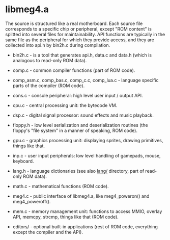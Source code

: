 libmeg4.a
=========

The source is structured like a real motherboard. Each source file corresponds to a specific chip or peripheral, except
"ROM content" is splitted into several files for maintainability. API functions are typically in the same file as the
peripheral for which they provide access, and they are collected into api.h by bin2h.c during compilation.

- bin2h.c - is a tool that generates api.h, data.c and data.h (which is analogous to read-only ROM data).

- comp.c - common compiler functions (part of ROM code).

- comp_asm.c, comp_bas.c, comp_c.c, comp_lua.c - language specific parts of the compiler (ROM code).

- cons.c - console peripheral: high level user input / output API.

- cpu.c - central processing unit: the bytecode VM.

- dsp.c - digital signal processor: sound effects and music playback.

- floppy.h - low level serialization and deserialization routines (the floppy's "file system" in a manner of speaking, ROM code).

- gpu.c - graphics processing unit: displaying sprites, drawing primitives, things like that.

- inp.c - user input peripherals: low level handling of gamepads, mouse, keyboard.

- lang.h - language dictionaries (see also [lang/](lang) directory, part of read-only ROM data).

- math.c - mathematical functions (ROM code).

- meg4.c - public interface of libmeg4.a, like meg4_poweron() and meg4_poweroff().

- mem.c - memory management unit: functions to access MMIO, overlay API, memcpy, strcmp, things like that (ROM code).

- editors/ - optional built-in applications (rest of ROM code, everything except the compiler and the API).
